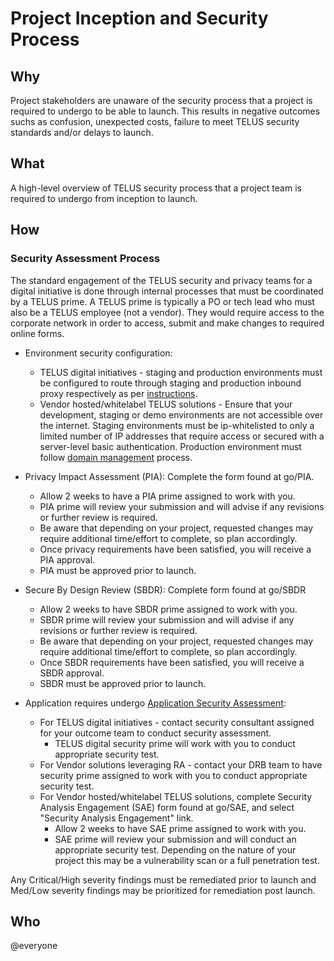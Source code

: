 # Project Inception and Security Process

## Why

Project stakeholders are unaware of the security process that a project is required to undergo to be able to launch. This results in negative outcomes suchs as confusion, unexpected costs, failure to meet TELUS security standards and/or delays to launch.

## What

A high-level overview of TELUS security process that a project team is required to undergo from inception to launch.

## How

### Security Assessment Process

The standard engagement of the TELUS security and privacy teams for a digital initiative is done through internal processes that must be coordinated by a TELUS prime. A TELUS prime is typically a PO or tech lead who must also be a TELUS employee (not a vendor). They would require access to the corporate network in order to access, submit and make changes to required online forms.

- Environment security configuration:
  - TELUS digital initiatives - staging and production environments must be configured to route through staging and production inbound proxy respectively as per [instructions](https://github.com/telusdigital/reference-architecture/blob/master/delivery/inbound-proxies.md).
  - Vendor hosted/whitelabel TELUS solutions - Ensure that your development, staging or demo environments are not accessible over the internet. Staging environments must be ip-whitelisted to only a limited number of IP addresses that require access or secured with a server-level basic authentication. Production environment must follow [domain management](https://github.com/telusdigital/reference-architecture/blob/master/security/domain-management.md) process.

- Privacy Impact Assessment (PIA): Complete the form found at go/PIA. 
  - Allow 2 weeks to have a PIA prime assigned to work with you.
  - PIA prime will review your submission and will advise if any revisions or further review is required.
  - Be aware that depending on your project, requested changes may require additional time/effort to complete, so plan accordingly.
  - Once privacy requirements have been satisfied, you will receive a PIA approval.
  - PIA must be approved prior to launch.

- Secure By Design Review (SBDR): Complete form found at go/SBDR
  - Allow 2 weeks to have SBDR prime assigned to work with you.
  - SBDR prime will review your submission and will advise if any revisions or further review is required.
  - Be aware that depending on your project, requested changes may require additional time/effort to complete, so plan accordingly.
  - Once SBDR requirements have been satisfied, you will receive a SBDR approval.
  - SBDR must be approved prior to launch.

- Application requires undergo [Application Security Assessment](app-sec-testing.md):
  - For TELUS digital initiatives - contact security consultant assigned for your outcome team to conduct security assessment.
    - TELUS digital security prime will work with you to conduct appropriate security test.
  - For Vendor solutions leveraging RA - contact your DRB team to have security prime assigned to work with you to conduct appropriate security test.
  - For Vendor hosted/whitelabel TELUS solutions, complete Security Analysis Engagement (SAE) form found at go/SAE, and select "Security Analysis Engagement" link.
    - Allow 2 weeks to have SAE prime assigned to work with you.
    - SAE prime will review your submission and will conduct an appropriate security test. Depending on the nature of your project this may be a vulnerability scan or a full penetration test.

Any Critical/High severity findings must be remediated prior to launch and Med/Low severity findings may be prioritized for remediation post launch.

## Who

@everyone
